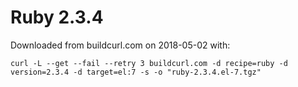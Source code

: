 # Ruby 2.3.4

Downloaded from buildcurl.com on 2018-05-02 with:

```
curl -L --get --fail --retry 3 buildcurl.com -d recipe=ruby -d version=2.3.4 -d target=el:7 -s -o "ruby-2.3.4.el-7.tgz"
```
